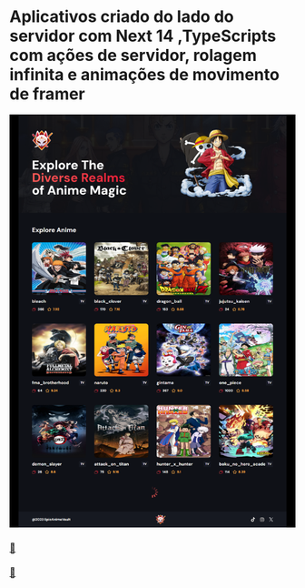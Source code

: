 # Aplicativos criado do lado do servidor com Next 14 ,TypeScripts com ações de servidor, rolagem infinita e animações de movimento de framer

![Anime Website](<capa anime.png>)

### [🌟 ]()

### [🚀 ]()
